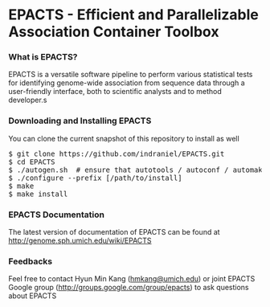 # EPACTS - Efficient and Parallelizable Association Container Toolbox

### What is EPACTS?

EPACTS is a versatile software pipeline to perform various statistical tests for identifying genome-wide association from sequence data through a user-friendly interface, both to scientific analysts and to method developer.s

### Downloading and Installing EPACTS

You can clone the current snapshot of this repository to install as well

<pre>
$ git clone https://github.com/indraniel/EPACTS.git
$ cd EPACTS
$ ./autogen.sh  # ensure that autotools / autoconf / automake is installed
$ ./configure --prefix [/path/to/install]
$ make
$ make install
</pre>

### EPACTS Documentation

The latest version of documentation of EPACTS can be found at
http://genome.sph.umich.edu/wiki/EPACTS

### Feedbacks

Feel free to contact Hyun Min Kang (hmkang@umich.edu) or joint EPACTS Google group (http://groups.google.com/group/epacts) to ask questions about EPACTS
